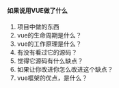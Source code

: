 #### 如果说用VUE做了什么

1. 项目中做的东西
2. vue的生命周期是什么？
3. vue的工作原理是什么？
4. 有没有看过它的源码？
5. 觉得它源码有什么缺点？
6. 如果让你改进你怎么改进这个缺点？
7. vue框架的优点，是什么？

